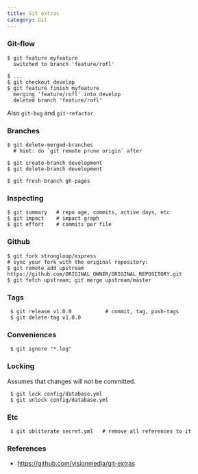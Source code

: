 ```yaml
---
title: Git extras
category: Git
---
```


### Git-flow

    $ git feature myfeature
      switched to branch 'feature/rofl'

    $ ...
    $ git checkout develop
    $ git feature finish myfeature
      merging 'feature/rofl' into develop
      deleted branch 'feature/rofl'

Also `git-bug` and `git-refactor`.

### Branches

    $ git delete-merged-branches
      # hint: do `git remote prune origin` after

    $ git create-branch development
    $ git delete-branch development

    $ git fresh-branch gh-pages

### Inspecting

    $ git summary   # repo age, commits, active days, etc
    $ git impact    # impact graph
    $ git effort    # commits per file

### Github

    $ git fork strongloop/express
    # sync your fork with the original repository:
    $ git remote add upstream https://github.com/ORIGINAL_OWNER/ORIGINAL_REPOSITORY.git
    $ git fetch upstream; git merge upstream/master


### Tags

     $ git release v1.0.0           # commit, tag, push-tags
     $ git delete-tag v1.0.0

### Conveniences

     $ git ignore "*.log"

### Locking

Assumes that changes will not be committed.

     $ git lock config/database.yml
     $ git unlock config/database.yml

### Etc

     $ git obliterate secret.yml   # remove all references to it

### References

 * https://github.com/visionmedia/git-extras
